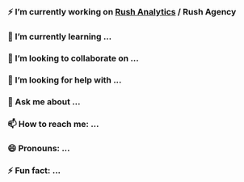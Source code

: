 ### :zap: I’m currently working on [Rush Analytics](https://rush-analytics.com/) / Rush Agency 
### 	<link rel="canonical" href="https://rossoshansky.com/"/>

### 🌱 I’m currently learning ...
### 👯 I’m looking to collaborate on ...
### 🤔 I’m looking for help with ...
### 💬 Ask me about ...
### 📫 How to reach me: ...
### 😄 Pronouns: ...
### ⚡ Fun fact: ...
